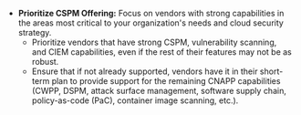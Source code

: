 - **Prioritize CSPM Offering:** Focus on vendors with strong capabilities in the areas most critical to your organization's needs and cloud security strategy.
  - Prioritize vendors that have strong CSPM, vulnerability scanning, and CIEM capabilities, even if the rest of their features may not be as robust.
  - Ensure that if not already supported, vendors have it in their short-term plan to provide support for the remaining CNAPP capabilities (CWPP, DSPM, attack surface management, software supply chain, policy-as-code (PaC), container image scanning, etc.).
